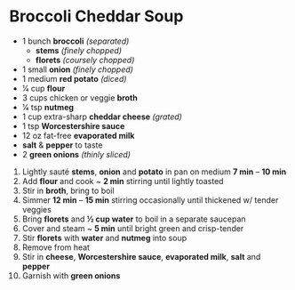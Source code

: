 # Broccoli Cheddar Soup

* 1 bunch **broccoli** *(separated)*
  * **stems** *(finely chopped)*
  * **florets** *(coursely chopped)*
* 1 small **onion** *(finely chopped)*
* 1 medium **red potato** *(diced)*
* 1⁄4 cup **flour**
* 3 cups chicken or veggie **broth**
* 1⁄4 tsp **nutmeg**
* 1 cup extra-sharp **cheddar cheese** *(grated)*
* 1 tsp **Worcestershire sauce**
* 12 oz fat-free **evaporated milk**
* **salt** & **pepper** to taste
* 2 **green onions** *(thinly sliced)*

1. Lightly sauté **stems**, **onion** and **potato** in pan on medium **7 min** – **10 min**
1. Add **flour** and cook ~ **2 min** stirring until lightly toasted
1. Stir in **broth**, bring to boil
1. Simmer **12 min** – **15 min** stirring occasionally until thickened w/ tender veggies
1. Bring **florets** and **1⁄2 cup water** to boil in a separate saucepan
1. Cover and steam ~ **5 min** until bright green and crisp-tender
1. Stir **florets** with **water** and **nutmeg** into soup
1. Remove from heat
1. Stir in **cheese**, **Worcestershire sauce**, **evaporated milk**, **salt** and **pepper**
1. Garnish with **green onions**
